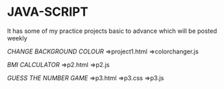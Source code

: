 # JAVA-SCRIPT
It has some of my practice projects basic to advance which will be posted weekly

*CHANGE BACKGROUND COLOUR*
=>project1.html
=>colorchanger.js

*BMI CALCULATOR*
=>p2.html
=>p2.js

*GUESS THE NUMBER GAME*
=>p3.html
=>p3.css
=>p3.js

